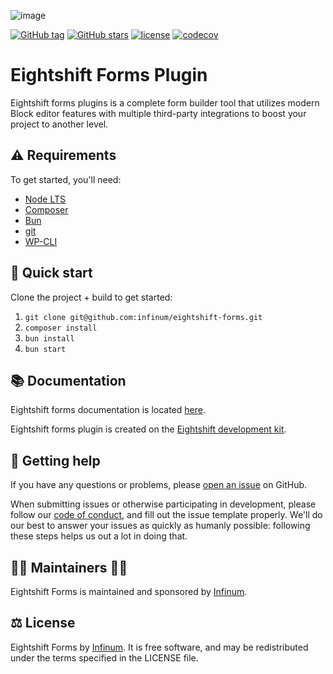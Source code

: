 ![image](https://repository-images.githubusercontent.com/204961525/1788eeba-8046-47bf-b315-32b060db1c8e)

[![GitHub tag](https://img.shields.io/github/tag/infinum/eightshift-forms.svg?style=for-the-badge)](https://github.com/infinum/eightshift-forms)
[![GitHub stars](https://img.shields.io/github/stars/infinum/eightshift-forms.svg?style=for-the-badge&label=Stars)](https://github.com/infinum/eightshift-forms)
[![license](https://img.shields.io/github/license/infinum/eightshift-forms.svg?style=for-the-badge)](https://github.com/infinum/eightshift-forms)
[![codecov](https://img.shields.io/codecov/c/gh/infinum/eightshift-forms/branch/develop?label=Codecov&style=for-the-badge&token=02Lfa2jjoK)](https://codecov.io/gh/infinum/eightshift-forms)

# Eightshift Forms Plugin

Eightshift forms plugins is a complete form builder tool that utilizes modern Block editor features with multiple third-party integrations to boost your project to another level.

## ⚠️ Requirements

To get started, you'll need:

- [Node LTS](https://nodejs.org/)
- [Composer](https://getcomposer.org/)
- [Bun](https://bun.sh/)
- [git](https://git-scm.com/)
- [WP-CLI](https://wp-cli.org/)

## 🏁 Quick start

Clone the project + build to get started:

1. `git clone git@github.com:infinum/eightshift-forms.git`
2. `composer install`
3. `bun install`
4. `bun start`

## 📚 Documentation

Eightshift forms documentation is located [here](docs/README.md).

Eightshift forms plugin is created on the [Eightshift development kit](https://eightshift.com).

## 🛟 Getting help

If you have any questions or problems, please [open an issue](https://github.com/infinum/eightshift-forms/issues) on GitHub.

When submitting issues or otherwise participating in development, please follow our [code of conduct](https://github.com/infinum/eightshift-forms/blob/develop/CODE_OF_CONDUCT.md), and fill out the issue template properly. We'll do our best to answer your issues as quickly as humanly possible: following these steps helps us out a lot in doing that.

## 👩‍💻 Maintainers 🧑‍💻

Eightshift Forms is maintained and sponsored by [Infinum](https://infinum.com).

## ⚖️ License

Eightshift Forms by [Infinum](https://infinum.com). It is free software, and may be redistributed under the terms specified in the LICENSE file.
